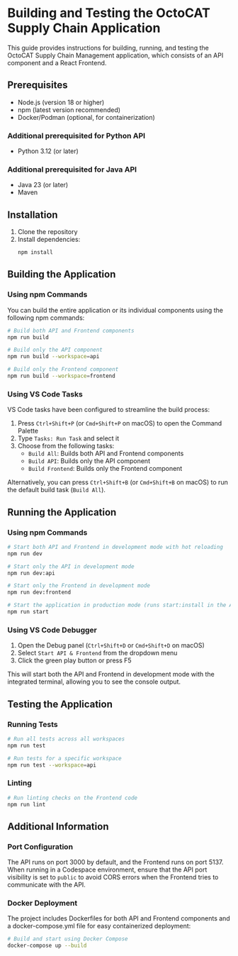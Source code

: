 # Building and Testing the OctoCAT Supply Chain Application

This guide provides instructions for building, running, and testing the OctoCAT Supply Chain Management application, which consists of an API component and a React Frontend.

## Prerequisites

- Node.js (version 18 or higher)
- npm (latest version recommended)
- Docker/Podman (optional, for containerization)

### Additional prerequisited for Python API

- Python 3.12 (or later)

### Additional prerequisited for Java API

 - Java 23 (or later)
 - Maven

## Installation

1. Clone the repository
2. Install dependencies:
   ```bash
   npm install
   ```

## Building the Application

### Using npm Commands

You can build the entire application or its individual components using the following npm commands:

```bash
# Build both API and Frontend components
npm run build

# Build only the API component
npm run build --workspace=api

# Build only the Frontend component
npm run build --workspace=frontend
```

### Using VS Code Tasks

VS Code tasks have been configured to streamline the build process:

1. Press `Ctrl+Shift+P` (or `Cmd+Shift+P` on macOS) to open the Command Palette
2. Type `Tasks: Run Task` and select it
3. Choose from the following tasks:
   - `Build All`: Builds both API and Frontend components
   - `Build API`: Builds only the API component
   - `Build Frontend`: Builds only the Frontend component

Alternatively, you can press `Ctrl+Shift+B` (or `Cmd+Shift+B` on macOS) to run the default build task (`Build All`).

## Running the Application

### Using npm Commands

```bash
# Start both API and Frontend in development mode with hot reloading
npm run dev

# Start only the API in development mode
npm run dev:api

# Start only the Frontend in development mode
npm run dev:frontend

# Start the application in production mode (runs start:install in the API workspace)
npm run start
```

### Using VS Code Debugger

1. Open the Debug panel (`Ctrl+Shift+D` or `Cmd+Shift+D` on macOS)
2. Select `Start API & Frontend` from the dropdown menu
3. Click the green play button or press F5

This will start both the API and Frontend in development mode with the integrated terminal, allowing you to see the console output.

## Testing the Application

### Running Tests

```bash
# Run all tests across all workspaces
npm run test

# Run tests for a specific workspace
npm run test --workspace=api
```

### Linting

```bash
# Run linting checks on the Frontend code
npm run lint
```

## Additional Information

### Port Configuration

The API runs on port 3000 by default, and the Frontend runs on port 5137. When running in a Codespace environment, ensure that the API port visibility is set to `public` to avoid CORS errors when the Frontend tries to communicate with the API.

### Docker Deployment

The project includes Dockerfiles for both API and Frontend components and a docker-compose.yml file for easy containerized deployment:

```bash
# Build and start using Docker Compose
docker-compose up --build
```